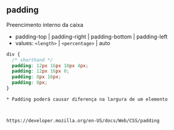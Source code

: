 ## padding

Preencimento interno da caixa

- padding-top | padding-right | padding-bottom | padding-left
- values: `<length>` | `<percentage>` | auto

```css
div {
  /* shorthand */
  padding: 12px 16px 10px 4px;
  padding: 12px 16px 0;
  padding: 8px 16px;
  padding: 8px;
}

```

    * Padding poderá causar diferença na largura de um elemento



    https://developer.mozilla.org/en-US/docs/Web/CSS/padding